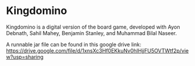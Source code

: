 # Kingdomino
Kingdomino is a digital version of the board game, developed with Ayon Debnath, Sahil Mahey, Benjamin Stanley, and Muhammad Bilal Naseer.

A runnable jar file can be found in this google drive link: https://drive.google.com/file/d/1xnsXc3Hf0EKkuNv0hIHjjFU5OVTWtf2p/view?usp=sharing

